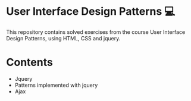 # User Interface Design Patterns 💻
This repository contains solved exercises from the course User Interface Design Patterns, using HTML, CSS and jquery.

# Contents
- Jquery
- Patterns implemented with jquery
- Ajax
